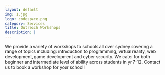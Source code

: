 ```yaml
---
layout: default
img: 1.jpg
logo: codespace.png
category: Services
title: Outreach Workshops
description: |
---
```

  We provide a variety of workshops to schools all over sydney covering a range of topics including: introduction to programming, virtual reality, web development, game development and cyber security. We cater for both beginner and intermediate level of ability across students in yr 7-12. Contact us to book a workshop for your school!
